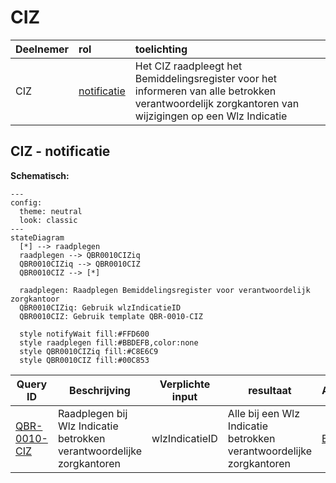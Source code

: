 # CIZ
| Deelnemer | rol | toelichting |
| :-- | :-- |:-- |
| CIZ | [notificatie](#ciz---notificatie) | Het CIZ raadpleegt het Bemiddelingsregister voor het informeren van alle betrokken verantwoordelijk zorgkantoren van wijzigingen op een Wlz Indicatie | 

## CIZ - notificatie 


**Schematisch:**
```mermaid
---
config:
  theme: neutral
  look: classic
---
stateDiagram
  [*] --> raadplegen
  raadplegen --> QBR0010CIZiq
  QBR0010CIZiq --> QBR0010CIZ
  QBR0010CIZ --> [*]

  raadplegen: Raadplegen Bemiddelingsregister voor verantwoordelijk zorgkantoor
  QBR0010CIZiq: Gebruik wlzIndicatieID
  QBR0010CIZ: Gebruik template QBR-0010-CIZ

  style notifyWait fill:#FFD600
  style raadplegen fill:#BBDEFB,color:none
  style QBR0010CIZiq fill:#C8E6C9
  style QBR0010CIZ fill:#00C853

```

| **Query ID** | **Beschrijving** | **Verplichte input** | **resultaat** | **Autorisatie** |
|---|---|---|---|---|
| [QBR-0010-CIZ](/gql-query/ciz/QBR-0010-CIZ.graphql) | Raadplegen bij Wlz Indicatie betrokken verantwoordelijke zorgkantoren | wlzIndicatieID | Alle bij een Wlz Indicatie betrokken verantwoordelijke zorgkantoren | [BRA0011](https://informatiemodel.istandaarden.nl/informatiemodel/iwlz/netwerk/bemiddelingsregister-1/regels/autorisatieregel/bra0011/)